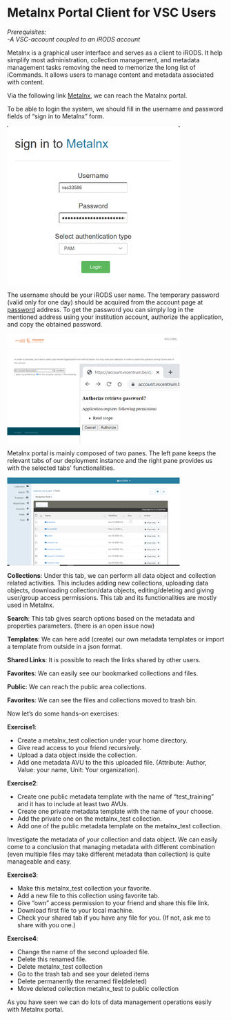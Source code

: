 # Metalnx Portal Client for VSC Users

*Prerequisites:*  
*-A VSC-account coupled to an iRODS account*  

Metalnx is a graphical user interface and serves as a client to iRODS. It help simplify most administration, collection management, and metadata management tasks removing the need to memorize the long list of iCommands. It allows users to manage content and metadata associated with content.

Via the following link [Metalnx](https://icts-p-hpc-metalnx.cloud.icts.kuleuven.be/metalnx/login/), we can reach the Matalnx portal. 

To be able to login the system, we should fill in the username and password fields of “sign in to Metalnx” form.

<img align="center" src="img/metalnx_login.png" width="400px">

The username should be your iRODS user name. The temporary password (valid only for one day) should be acquired from the account page at [password](https://vsc-passwd.icts.kuleuven.be) address. To get the password you can simply log in the mentioned address using your institution account, authorize the application, and copy the obtained password.

<img align="center" src="img/metalnx_password.png" width="400px">

Metalnx portal is mainly composed of two panes. The left pane keeps the relevant tabs of our deployment instance and the right pane provides us with the selected tabs’ functionalities.

<img align="center" src="img/metalnx_general.png" width="400px">

**Collections**: Under this tab, we can perform all data object and collection related activities. This includes adding new collections, uploading data objects, downloading collection/data objects, editing/deleting and giving user/group access permissions. This tab and its functionalities are mostly used in Metalnx.

**Search**: This tab gives search options based on the metadata and properties parameters. (there is an open issue now)

**Templates**: We can here add (create) our own metadata templates or import a template from outside in a json format.

**Shared Links**: It is possible to reach the links shared by other users.

**Favorites**: We can easily see our bookmarked collections and files.

**Public**: We can reach the public area collections.

**Favorites**: We can see the files and collections moved to trash bin.

Now let’s do some hands-on exercises:

**Exercise1**:

- Create a metalnx_test collection under your home directory.
- Give read access to your friend recursively.
- Upload a data object inside the collection.
- Add one metadata AVU to the this uploaded file. (Attribute: Author, Value: your name, Unit: Your organization).

 **Exercise2**:

- Create one public metadata template with the name of “test_training” and it has to include at least two AVUs.
- Create one private metadata template with the name of your choose.
- Add the private one on the metalnx_test collection.
- Add one of the public metadata template on the metalnx_test collection.

Investigate the metadata of your collection and data object. We can easily come to a conclusion that managing metadata with different combination (even multiple files may take different metadata than collection) is quite manageable and easy.

**Exercise3**:

- Make this metalnx_test collection your favorite.
- Add a new file to this collection using favorite tab.
- Give “own” access permission to your friend and share this file link.
- Download first file to your local machine.
- Check your shared tab if you have any file for you. (If not, ask me to share with you one.)

**Exercise4**:
- Change the name of the second uploaded file.
- Delete this renamed file.
- Delete metalnx_test collection
- Go to the trash tab and see your deleted items
- Delete permanently the renamed file(deleted)
- Move deleted collection metalnx_test to public collection

As you have seen we can do lots of data management operations easily with Metalnx portal.

